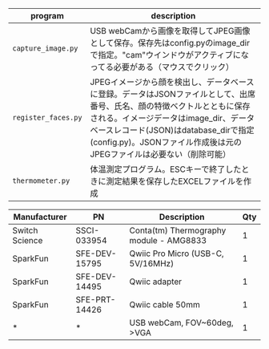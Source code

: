 
|program|description|
|----|----|
|`capture_image.py`|USB webCamから画像を取得してJPEG画像として保存。保存先はconfig.pyのimage_dirで指定。"cam"ウインドウがアクティブになってる必要がある（マウスでクリック）|
|`register_faces.py`|JPEGイメージから顔を検出し、データベースに登録。データはJSONファイルとして、出席番号、氏名、顔の特徴ベクトルとともに保存される。イメージデータはimage_dir、データベースレコード(JSON)はdatabase_dirで指定(config.py)。JSONファイル作成後は元のJPEGファイルは必要ない（削除可能）|
|`thermometer.py`|体温測定プログラム。ESCキーで終了したときに測定結果を保存したEXCELファイルを作成|


|Manufacturer|PN|Description|Qty|
|----|----|----|----|
|Switch Science|SSCI-033954|Conta(tm) Thermography module - AMG8833|1|
|SparkFun|SFE-DEV-15795|Qwiic Pro Micro (USB-C, 5V/16MHz)|1|
|SparkFun|SFE-DEV-14495|Qwiic adapter|1|
|SparkFun|SFE-PRT-14426|Qwiic cable 50mm|1|
|*|*|USB webCam, FOV~60deg, >VGA|1|
